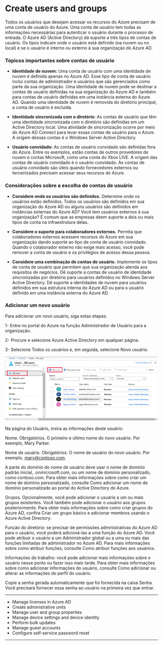 # Create users and groups
Todos os usuários que desejam acessar os recursos do Azure precisam de uma conta de usuário do Azure. Uma conta de usuário tem todas as informações necessárias para autenticar o usuário durante o processo de entrada. O Azure AD (Active Directory) dá suporte a três tipos de contas de usuário. Os tipos indicam onde o usuário está definido (na nuvem ou no local) e se o usuário é interno ou externo à sua organização do Azure AD.  

### Tópicos importantes sobre contas de usuário
- **Identidade de nuvem:** Uma conta de usuário com uma identidade de nuvem é definida apenas no Azure AD. Esse tipo de conta de usuário inclui contas de administrador e usuários que são gerenciados como parte da sua organização. Uma identidade de nuvem pode se destinar a contas de usuário definidas na sua organização do Azure AD e também para contas de usuário definidas em uma instância externa do Azure AD. Quando uma identidade de nuvem é removida do diretório principal, a conta de usuário é excluída.

- **Identidade sincronizada com o diretório**: As contas de usuário que têm uma identidade sincronizada com o diretório são definidas em um Active Directory local. Uma atividade de sincronização ocorre por meio do Azure AD Connect para levar essas contas de usuário para o Azure. A origem dessas contas é o Windows Server Active Directory.

- **Usuário convidado:** As contas de usuário convidado são definidas fora do Azure. Entre os exemplos, estão contas de outros provedores de nuvem e contas Microsoft, como uma conta do Xbox LIVE. A origem das contas de usuário convidado é o usuário convidado. As contas de usuário convidado são úteis quando fornecedores externos ou terceirizados precisam acessar seus recursos do Azure.

### Considerações sobre a escolha de contas de usuário
- **Considere onde os usuários são definidos.** Determine onde os usuários estão definidos. Todos os usuários são definidos em sua organização do Azure AD ou alguns usuários são definidos em instâncias externas do Azure AD? Você tem usuários externos à sua organização? É comum que as empresas deem suporte a dois ou mais tipos de conta na infraestrutura delas.

- **Considere o suporte para colaboradores externos.** Permita que colaboradores externos acessem recursos do Azure em sua organização dando suporte ao tipo de conta de usuário convidado. Quando o colaborador externo não exige mais acesso, você pode remover a conta de usuário e os privilégios de acesso dessa pessoa.

- **Considere uma combinação de contas de usuário.** Implemente os tipos de conta de usuário que permitem que sua organização atenda aos requisitos de negócios. Dê suporte a contas de usuário de identidade sincronizadas por diretório para usuários definidos no Windows Server Active Directory. Dê suporte a identidades de nuvem para usuários definidos em sua estrutura interna do Azure AD ou para o usuário definido em uma instância externa do Azure AD.

### Adicionar um novo usuário
Para adicionar um novo usuário, siga estas etapas:

1- Entre no portal do Azure na função Administrador de Usuário para a organização.

2- Procure e selecione Azure Active Directory em qualquer página.

3- Selecione Todos os usuários e, em seguida, selecione Novo usuário.

![azure](images/azureimage02.png) 

Na página do Usuário, insira as informações deste usuário:

Nome. Obrigatórios. O primeiro e último nome do novo usuário. Por exemplo, Mary Parker.

Nome de usuário. Obrigatórios. O nome de usuário do novo usuário. Por exemplo, mary@contoso.com.

A parte do domínio do nome de usuário deve usar o nome de domínio padrão inicial, <yourdomainname>.onmicrosoft.com, ou um nome de domínio personalizado, como contoso.com. Para obter mais informações sobre como criar um nome de domínio personalizado, consulte Como adicionar um nome de domínio personalizado ao portal do Active Directory do Azure.

Grupos. Opcionalmente, você pode adicionar o usuário a um ou mais grupos existentes. Você também pode adicionar o usuário aos grupos posteriormente. Para obter mais informações sobre como criar grupos do Azure AD, confira Criar um grupo básico e adicionar membros usando o Azure Active Directory.

Função do diretório: se precisar de permissões administrativas do Azure AD para o usuário, você poderá adicioná-las a uma função do Azure AD. Você pode atribuir o usuário a um Administrador global ou a uma ou mais das funções limitadas de administrador no Azure AD. Para mais informações sobre como atribuir funções, consulte Como atribuir funções aos usuários.

Informações do trabalho: você pode adicionar mais informações sobre o usuário nesse ponto ou fazer isso mais tarde. Para obter mais informações sobre como adicionar informações do usuário, consulte Como adicionar ou alterar as informações do perfil do usuário.

Copie a senha gerada automaticamente que foi fornecida na caixa Senha. Você precisará fornecer essa senha ao usuário na primeira vez que entrar.










---
- Manage licenses in Azure AD
- Create administrative units
- Manage user and group properties
- Manage device settings and device identity
- Perform bulk updates
- Manage guest accounts
- Configure self-service password reset

---